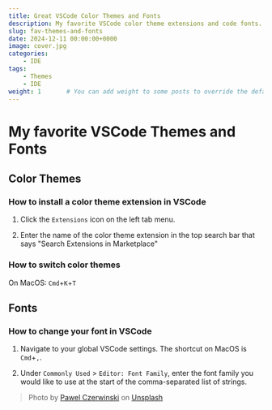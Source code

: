 ```yaml
---
title: Great VSCode Color Themes and Fonts
description: My favorite VSCode color theme extensions and code fonts.
slug: fav-themes-and-fonts
date: 2024-12-11 00:00:00+0000
image: cover.jpg
categories:
    - IDE
tags:
    - Themes
    - IDE
weight: 1       # You can add weight to some posts to override the default sorting (date descending)
---
```


# My favorite VSCode Themes and Fonts

## Color Themes

### How to install a color theme extension in VSCode

1. Click the `Extensions` icon on the left tab menu.

2. Enter the name of the color theme extension in the top search bar that says "Search Extensions in Marketplace"

### How to switch color themes

On MacOS: `Cmd`+`K`+`T`

<!-- TODO: On Windows: ... -->

## Fonts

### How to change your font in VSCode

1. Navigate to your global VSCode settings. The shortcut on MacOS is `Cmd`+`,`.

2. Under `Commonly Used` > `Editor: Font Family`, enter the font family you would like to use at the start of the comma-separated list of strings.

<!-- TODO: Add screenshots and example -->

> Photo by [Pawel Czerwinski](https://unsplash.com/@pawel_czerwinski) on [Unsplash](https://unsplash.com/)